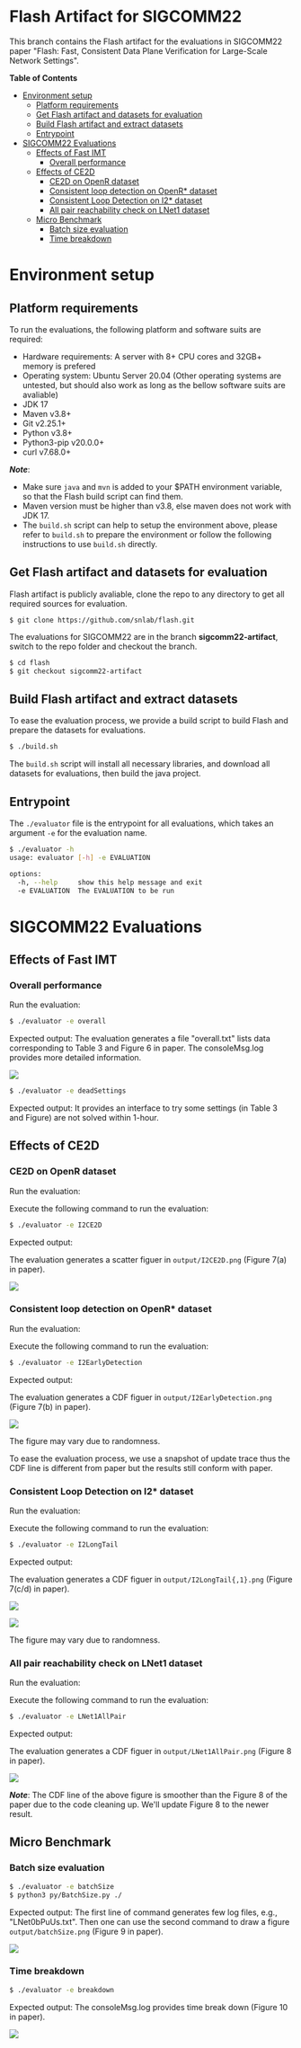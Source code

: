 # Flash Artifact for SIGCOMM22 <!-- omit in toc -->

This branch contains the Flash artifact for the evaluations in SIGCOMM22 paper "Flash: Fast, Consistent Data Plane Verification for Large-Scale Network Settings".

**Table of Contents**
- [Environment setup](#environment-setup)
  - [Platform requirements](#platform-requirements)
  - [Get Flash artifact and datasets for evaluation](#get-flash-artifact-and-datasets-for-evaluation)
  - [Build Flash artifact and extract datasets](#build-flash-artifact-and-extract-datasets)
  - [Entrypoint](#entrypoint)
- [SIGCOMM22 Evaluations](#sigcomm22-evaluations)
  - [Effects of Fast IMT](#effects-of-fast-imt)
    - [Overall performance](#overall-performance)
  - [Effects of CE2D](#effects-of-ce2d)
    - [CE2D on OpenR dataset](#ce2d-on-openr-dataset)
    - [Consistent loop detection on OpenR* dataset](#consistent-loop-detection-on-openr-dataset)
    - [Consistent Loop Detection on I2* dataset](#consistent-loop-detection-on-i2-dataset)
    - [All pair reachability check on LNet1 dataset](#all-pair-reachability-check-on-lnet1-dataset)
  - [Micro Benchmark](#micro-benchmark)
    - [Batch size evaluation](#batch-size-evaluation)
    - [Time breakdown](#time-breakdown)

# Environment setup
## Platform requirements
To run the evaluations, the following platform and software suits are required:
* Hardware requirements: A server with 8+ CPU cores and 32GB+ memory is prefered
* Operating system: Ubuntu Server 20.04 (Other operating systems are untested, but should also work as long as the bellow software suits are avaliable)
* JDK 17
* Maven v3.8+
* Git v2.25.1+
* Python v3.8+
* Python3-pip v20.0.0+
* curl v7.68.0+

***Note***:

* Make sure `java` and `mvn` is added to your $PATH environment variable, so that the Flash build script can find them.
* Maven version must be higher than v3.8, else maven does not work with JDK 17.
* The `build.sh` script can help to setup the environment above, please refer to `build.sh` to prepare the environment or follow the following instructions to use `build.sh` directly.
  
## Get Flash artifact and datasets for evaluation

Flash artifact is publicly avaliable, clone the repo to any directory to get all required sources for evaluation.
```
$ git clone https://github.com/snlab/flash.git
```

The evaluations for SIGCOMM22 are in the branch **sigcomm22-artifact**, switch to the repo folder and checkout the branch.

```bash
$ cd flash
$ git checkout sigcomm22-artifact
```


## Build Flash artifact and extract datasets

To ease the evaluation process, we provide a build script to build Flash and prepare the datasets for evaluations.
```bash
$ ./build.sh
```
The `build.sh` script will install all necessary libraries, and download all datasets for evaluations, then build the java project. 

## Entrypoint
The `./evaluator` file is the entrypoint for all evaluations, which takes an argument `-e` for the evaluation name.
```bash
$ ./evaluator -h
usage: evaluator [-h] -e EVALUATION

options:
  -h, --help     show this help message and exit
  -e EVALUATION  The EVALUATION to be run
```

# SIGCOMM22 Evaluations

## Effects of Fast IMT
### Overall performance

Run the evaluation:
```bash
$ ./evaluator -e overall
```

Expected output:
The evaluation generates a file "overall.txt" lists data corresponding to Table 3 and Figure 6 in paper. 
The consoleMsg.log provides more detailed information.

![](figures/overall.png)


```bash
$ ./evaluator -e deadSettings
```
Expected output:
It provides an interface to try some settings (in Table 3 and Figure) are not solved within 1-hour.

## Effects of CE2D
### CE2D on OpenR dataset

Run the evaluation:

Execute the following command to run the evaluation:
```bash
$ ./evaluator -e I2CE2D
```
Expected output:

The evaluation generates a scatter figuer in `output/I2CE2D.png` (Figure 7(a) in paper).

![](figures/I2CE2D.png)

### Consistent loop detection on OpenR* dataset

Run the evaluation:

Execute the following command to run the evaluation:
```bash
$ ./evaluator -e I2EarlyDetection
```
Expected output:

The evaluation generates a CDF figuer in `output/I2EarlyDetection.png` (Figure 7(b) in paper).

![](figures/I2EarlyDetection.png)

The figure may vary due to randomness. 

To ease the evaluation process, we use a snapshot of update trace thus the CDF line is different from paper but the results still conform with paper.

### Consistent Loop Detection on I2* dataset

Run the evaluation:

Execute the following command to run the evaluation:
```bash
$ ./evaluator -e I2LongTail
```

Expected output:

The evaluation generates a CDF figuer in `output/I2LongTail{,1}.png` (Figure 7(c/d) in paper).

![](figures/I2LongTail.png)

![](figures/I2LongTail1.png)


The figure may vary due to randomness. 

### All pair reachability check on LNet1 dataset

Run the evaluation:

Execute the following command to run the evaluation:
```bash
$ ./evaluator -e LNet1AllPair
```
Expected output:

The evaluation generates a CDF figuer in `output/LNet1AllPair.png` (Figure 8 in paper).


![](figures/LNet1AllPair.png)

***Note***:
The CDF line of the above figure is smoother than the Figure 8 of the paper due to the code cleaning up. We'll update Figure 8 to the newer result.

## Micro Benchmark
### Batch size evaluation
```bash
$ ./evaluator -e batchSize
$ python3 py/BatchSize.py ./
```

Expected output: 
The first line of command generates few log files, e.g., "LNet0bPuUs.txt". Then one can use the second command to draw a figure `output/batchSize.png` (Figure 9 in paper).

![](figures/batchSize.png)

### Time breakdown

```bash
$ ./evaluator -e breakdown
```

Expected output:
The consoleMsg.log provides time break down (Figure 10 in paper).

![](figures/breakdown.png)